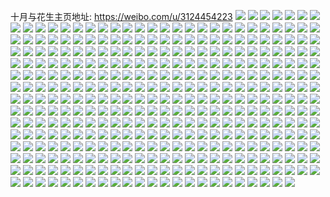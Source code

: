 十月与花生主页地址: https://weibo.com/u/3124454223 
![](https://wx4.sinaimg.cn/mw2000/ba3b634fly1h9ewgy2sn2j22c03401l0.jpg) 
![](https://wx4.sinaimg.cn/mw2000/ba3b634fly1h9ewgztc0jj22802yoe82.jpg) 
![](https://wx4.sinaimg.cn/mw2000/ba3b634fly1h9ex1f7fmhj20tv137k54.jpg) 
![](https://wx4.sinaimg.cn/mw2000/ba3b634fly1h9ewu4ts62j225237khdv.jpg) 
![](https://wx4.sinaimg.cn/mw2000/ba3b634fly1h9ewxu4ik3j225237k4qr.jpg) 
![](https://wx4.sinaimg.cn/mw2000/ba3b634fly1h9ex0mk8qhj22ak3214qt.jpg) 
![](https://wx4.sinaimg.cn/mw2000/ba3b634fly1h9exmmmt2rj22bq33me86.jpg) 
![](https://wx4.sinaimg.cn/mw2000/ba3b634fly1h9e1q45dh1j22c0340u0z.jpg) 
![](https://wx4.sinaimg.cn/mw2000/ba3b634fly1h9e1q7gzajj22c0340e85.jpg) 
![](https://wx4.sinaimg.cn/mw2000/ba3b634fly1h9e1q9e9enj22c0340u0z.jpg) 
![](https://wx4.sinaimg.cn/mw2000/ba3b634fly1h9e1qcbfq1j22c03404qt.jpg) 
![](https://wx4.sinaimg.cn/mw2000/ba3b634fly1h9e1qgzfusj22c03401l0.jpg) 
![](https://wx4.sinaimg.cn/mw2000/ba3b634fly1h9e1q1yubsj228v2zux6q.jpg) 
![](https://wx4.sinaimg.cn/mw2000/ba3b634fly1h9e1qeqmj4j22c0340npf.jpg) 
![](https://wx4.sinaimg.cn/mw2000/ba3b634fly1h9e1qk4svtj22c03401l0.jpg) 
![](https://wx4.sinaimg.cn/mw2000/ba3b634fly1h9e1qlerxyj23402c04qr.jpg) 
![](https://wx4.sinaimg.cn/mw2000/ba3b634fly1h9a11itzl2j22c0340hdt.jpg) 
![](https://wx4.sinaimg.cn/mw2000/ba3b634fly1h96zt8ea8bj21120rtwpw.jpg) 
![](https://wx4.sinaimg.cn/mw2000/ba3b634fly1h96qywj9nyj20ss14k7ko.jpg) 
![](https://wx4.sinaimg.cn/mw2000/ba3b634fly1h96qywzo4bj20u00i7wif.jpg) 
![](https://wx4.sinaimg.cn/mw2000/ba3b634fly1h96qyxadt0j20ta0gjt9u.jpg) 
![](https://wx4.sinaimg.cn/mw2000/ba3b634fly1h96qyxi45aj20ts1lo79r.jpg) 
![](https://wx4.sinaimg.cn/mw2000/ba3b634fly1h96r6khs27j22c0340e82.jpg) 
![](https://wx4.sinaimg.cn/mw2000/ba3b634fly1h96qyy6ndtj20t51lgkcz.jpg) 
![](https://wx4.sinaimg.cn/mw2000/ba3b634fly1h96qyvvzfwj20t91lfamn.jpg) 
![](https://wx4.sinaimg.cn/mw2000/ba3b634fly1h96qyyhosjj20t60qd48o.jpg) 
![](https://wx4.sinaimg.cn/mw2000/ba3b634fly1h96qz8edaxj20u01lgkdg.jpg) 
![](https://wx4.sinaimg.cn/mw2000/ba3b634fly1h95wxbuxchj20of1datio.jpg) 
![](https://wx4.sinaimg.cn/mw2000/ba3b634fly1h92ezrvtnej20u00u5gwi.jpg) 
![](https://wx4.sinaimg.cn/mw2000/ba3b634fly1h92eoir24ej23402c0hdv.jpg) 
![](https://wx4.sinaimg.cn/mw2000/ba3b634fly1h92eom3na2j22c0340kjn.jpg) 
![](https://wx4.sinaimg.cn/mw2000/ba3b634fly1h92eomo7i3j20vm15nqh6.jpg) 
![](https://wx4.sinaimg.cn/mw2000/ba3b634fly1h92eonyvqaj21k62dn4qq.jpg) 
![](https://wx4.sinaimg.cn/mw2000/ba3b634fly1h92eootdfpj22c0340e82.jpg) 
![](https://wx4.sinaimg.cn/mw2000/ba3b634fly1h92eopgy1sj20v915nam7.jpg) 
![](https://wx4.sinaimg.cn/mw2000/ba3b634fly1h92eos9ra3j20wi0widsv.jpg) 
![](https://wx4.sinaimg.cn/mw2000/ba3b634fly1h92ep1o48qj22c01qzu0x.jpg) 
![](https://wx4.sinaimg.cn/mw2000/ba3b634fly1h92b3mf8hgj20pw0nxtdi.jpg) 
![](https://wx4.sinaimg.cn/mw2000/ba3b634fly1h8zs2i3zvsj22c03401l1.jpg) 
![](https://wx4.sinaimg.cn/mw2000/ba3b634fly1h8zs2luo5tj21ho1zkx6p.jpg) 
![](https://wx4.sinaimg.cn/mw2000/ba3b634fly1h8zs2dpuu8j21ho1zknpe.jpg) 
![](https://wx4.sinaimg.cn/mw2000/ba3b634fly1h8zs2y0pb7j22c0340kjn.jpg) 
![](https://wx4.sinaimg.cn/mw2000/ba3b634fly1h8z2pc2ztnj21rx28bhdu.jpg) 
![](https://wx4.sinaimg.cn/mw2000/ba3b634fly1h8w96xf1xoj21bp1rlb29.jpg) 
![](https://wx4.sinaimg.cn/mw2000/ba3b634fly1h8v0rnq280j21jk21ye81.jpg) 
![](https://wx4.sinaimg.cn/mw2000/ba3b634fly1h8uaox2j6cj20wh17cqjg.jpg) 
![](https://wx4.sinaimg.cn/mw2000/ba3b634fly1h8r2eb48y5j20im0dymyd.jpg) 
![](https://wx4.sinaimg.cn/mw2000/ba3b634fly1h8psjn6jm9j22c03404qs.jpg) 
![](https://wx4.sinaimg.cn/mw2000/ba3b634fly1h8psjvw7nkj22c0340x6r.jpg) 
![](https://wx4.sinaimg.cn/mw2000/ba3b634fly1h8psjyulpwj22c0340npf.jpg) 
![](https://wx4.sinaimg.cn/mw2000/ba3b634fly1h8m3rkw0mgj20u014047h.jpg) 
![](https://wx4.sinaimg.cn/mw2000/ba3b634fly1h8m3kn7oqdj22c03401kz.jpg) 
![](https://wx4.sinaimg.cn/mw2000/ba3b634fly1h8m3kkb6xnj22c0340qv7.jpg) 
![](https://wx4.sinaimg.cn/mw2000/ba3b634fly1h8m3704e3aj22c0340hdu.jpg) 
![](https://wx4.sinaimg.cn/mw2000/ba3b634fly1h8m370k3ptj20wi1c5k88.jpg) 
![](https://wx4.sinaimg.cn/mw2000/ba3b634fly1h8m371uwvzj23402c0b2b.jpg) 
![](https://wx4.sinaimg.cn/mw2000/ba3b634fly1h8l7l7yjk4j20n01dsmzf.jpg) 
![](https://wx4.sinaimg.cn/mw2000/ba3b634fly1h8jzpu0yruj20u0140wop.jpg) 
![](https://wx4.sinaimg.cn/mw2000/ba3b634fly1h8jzpwwc4yj224a36c7wj.jpg) 
![](https://wx4.sinaimg.cn/mw2000/ba3b634fly1h8irlaaq3ij22c03404qq.jpg) 
![](https://wx4.sinaimg.cn/mw2000/ba3b634fly1h8irlcw07cj22c02c0npe.jpg) 
![](https://wx4.sinaimg.cn/mw2000/ba3b634fly1h8irldidgjj20wi1yctpa.jpg) 
![](https://wx4.sinaimg.cn/mw2000/ba3b634fly1h8irlettahj20u01400zv.jpg) 
![](https://wx4.sinaimg.cn/mw2000/ba3b634fly1h8ilvmh3inj20wi1yck2a.jpg) 
![](https://wx4.sinaimg.cn/mw2000/ba3b634fly1h8gwfr8fdwj20wi1ychdt.jpg) 
![](https://wx4.sinaimg.cn/mw2000/ba3b634fly1h8gl4te9ucj20wi17cneb.jpg) 
![](https://wx4.sinaimg.cn/mw2000/ba3b634fly1h8gl4vyq1fj22c0340x6r.jpg) 
![](https://wx4.sinaimg.cn/mw2000/ba3b634fly1h8gl5akpjsj20u00oo75x.jpg) 
![](https://wx4.sinaimg.cn/mw2000/ba3b634fly1h8fa405l15j20y836ckjl.jpg) 
![](https://wx4.sinaimg.cn/mw2000/ba3b634fly1h8fa42f52yj20xc4xmkjo.jpg) 
![](https://wx4.sinaimg.cn/mw2000/ba3b634fly1h8fa43sggej20xc3e9npd.jpg) 
![](https://wx4.sinaimg.cn/mw2000/ba3b634fly1h8fa453dedj20xc3ejx6p.jpg) 
![](https://wx4.sinaimg.cn/mw2000/ba3b634fly1h8fa3yf1ajj22c0340qv8.jpg) 
![](https://wx4.sinaimg.cn/mw2000/ba3b634fly1h8fa46lqszj20xc3sx1ky.jpg) 
![](https://wx4.sinaimg.cn/mw2000/ba3b634fly1h8fa4806xaj20yc36c1ky.jpg) 
![](https://wx4.sinaimg.cn/mw2000/ba3b634fly1h8fa49p68dj20xc3e4qv5.jpg) 
![](https://wx4.sinaimg.cn/mw2000/ba3b634fly1h8fa4bppszj21p136cb2b.jpg) 
![](https://wx4.sinaimg.cn/mw2000/ba3b634fly1h8e1vlbk4bj22c0340hdu.jpg) 
![](https://wx4.sinaimg.cn/mw2000/ba3b634fly1h8e1vmh2p8j22c0340hdu.jpg) 
![](https://wx4.sinaimg.cn/mw2000/ba3b634fly1h8cm63nrljj20wi0o7n26.jpg) 
![](https://wx4.sinaimg.cn/mw2000/ba3b634fly1h8cm63uyclj20qj0s5wiq.jpg) 
![](https://wx4.sinaimg.cn/mw2000/ba3b634fly1h8cm637lp2j20wi1yc7qq.jpg) 
![](https://wx4.sinaimg.cn/mw2000/ba3b634fly1h8cm6f1f1oj20u01407cs.jpg) 
![](https://wx4.sinaimg.cn/mw2000/ba3b634fly1h8cm71jsw2j20wi0wntfo.jpg) 
![](https://wx4.sinaimg.cn/mw2000/ba3b634fly1h88b1maprwj20wi1yc4qq.jpg) 
![](https://wx4.sinaimg.cn/mw2000/ba3b634fly1h871e1hk5hj20u0140qfq.jpg) 
![](https://wx4.sinaimg.cn/mw2000/ba3b634fly1h81n0ycswxj20wi1yc1bn.jpg) 
![](https://wx4.sinaimg.cn/mw2000/ba3b634fly1h80y132wutj20u014048w.jpg) 
![](https://wx4.sinaimg.cn/mw2000/ba3b634fly1h7zq5aajk3j22c03401ky.jpg) 
![](https://wx4.sinaimg.cn/mw2000/ba3b634fly1h7yzq9jiodj20wi1ycqv5.jpg) 
![](https://wx4.sinaimg.cn/mw2000/ba3b634fly1h7wyet5apgj22c0340u0z.jpg) 
![](https://wx4.sinaimg.cn/mw2000/ba3b634fly1h7wyeqan38j22c02c0kjn.jpg) 
![](https://wx4.sinaimg.cn/mw2000/ba3b634fly1h7vqcpfjaoj21400u0wpc.jpg) 
![](https://wx4.sinaimg.cn/mw2000/ba3b634fly1h7uq9p9d3xj20wi1ycaua.jpg) 
![](https://wx4.sinaimg.cn/mw2000/ba3b634fly1h7uqaghkz7j20wi1yc11s.jpg) 
![](https://wx4.sinaimg.cn/mw2000/ba3b634fly1h7savlhm1mj22c0340kjo.jpg) 
![](https://wx4.sinaimg.cn/mw2000/ba3b634fly1h7savoyjy2j22c0340x6r.jpg) 
![](https://wx4.sinaimg.cn/mw2000/ba3b634fly1h7savish3kj22c0340e84.jpg) 
![](https://wx4.sinaimg.cn/mw2000/ba3b634fly1h7savvpyabj22c0340x6r.jpg) 
![](https://wx4.sinaimg.cn/mw2000/ba3b634fly1h7saw1jzd9j216w36cnpe.jpg) 
![](https://wx4.sinaimg.cn/mw2000/ba3b634fly1h7savyz6hnj22c0340x6t.jpg) 
![](https://wx4.sinaimg.cn/mw2000/ba3b634fly1h7ormhs4fgj22c02c0e83.jpg) 
![](https://wx4.sinaimg.cn/mw2000/ba3b634fly1h7ormeqj4tj23402c0npf.jpg) 
![](https://wx4.sinaimg.cn/mw2000/ba3b634fly1h7omzkc36ej20uk5nie84.jpg) 
![](https://wx4.sinaimg.cn/mw2000/ba3b634fly1h7on07mxo4j20uk5nix6q.jpg) 
![](https://wx4.sinaimg.cn/mw2000/ba3b634fly1h7on0nyifwj20uk5nihdw.jpg) 
![](https://wx4.sinaimg.cn/mw2000/ba3b634fly1h7on2jodc7j20uk5ninpf.jpg) 
![](https://wx4.sinaimg.cn/mw2000/ba3b634fly1h7on4059qbj20xc4xmkjn.jpg) 
![](https://wx4.sinaimg.cn/mw2000/ba3b634fly1h7omyepl0kj20xc4xmqv6.jpg) 
![](https://wx4.sinaimg.cn/mw2000/ba3b634fly1h7on71aqgsj20xc4e6npe.jpg) 
![](https://wx4.sinaimg.cn/mw2000/ba3b634fly1h7on6tfmuzj20xc4xmx6q.jpg) 
![](https://wx4.sinaimg.cn/mw2000/ba3b634fly1h7onbgi06aj20uk55p1l0.jpg) 
![](https://wx4.sinaimg.cn/mw2000/ba3b634fly1h7k6ixf4lij20wi1ycafv.jpg) 
![](https://wx4.sinaimg.cn/mw2000/ba3b634fly1h7k5yyrin2j20wi1ycq8q.jpg) 
![](https://wx4.sinaimg.cn/mw2000/ba3b634fly1h7k5xxv4klj20wi1yctd0.jpg) 
![](https://wx4.sinaimg.cn/mw2000/ba3b634fly1h7k5xy3g3ij20wi1ycjx4.jpg) 
![](https://wx4.sinaimg.cn/mw2000/ba3b634fly1h7k5xydo56j20wi1ycwk9.jpg) 
![](https://wx4.sinaimg.cn/mw2000/ba3b634fly1h7k5xyo7imj20wi1ycn2x.jpg) 
![](https://wx4.sinaimg.cn/mw2000/ba3b634fly1h7k5xyyu98j20wi1ycdln.jpg) 
![](https://wx4.sinaimg.cn/mw2000/ba3b634fly1h7k5xxgkzxj20wi1ycjvd.jpg) 
![](https://wx4.sinaimg.cn/mw2000/ba3b634fly1h7jn26q8syj20u0140qd5.jpg) 
![](https://wx4.sinaimg.cn/mw2000/ba3b634fly1h7f343ld8oj20u01400wg.jpg) 
![](https://wx4.sinaimg.cn/mw2000/ba3b634fly1h74v3heeitj22c03404cv.jpg) 
![](https://wx4.sinaimg.cn/mw2000/ba3b634fly1h74v31efw9j22c0340hdy.jpg) 
![](https://wx4.sinaimg.cn/mw2000/ba3b634fly1h74v3f04vlj22c0340h3d.jpg) 
![](https://wx4.sinaimg.cn/mw2000/ba3b634fly1h74v3css2pj215o20x1kx.jpg) 
![](https://wx4.sinaimg.cn/mw2000/ba3b634fly1h74v6v4ay7j22dr367tv2.jpg) 
![](https://wx4.sinaimg.cn/mw2000/ba3b634fly1h74v2xqtoij215o36we81.jpg) 
![](https://wx4.sinaimg.cn/mw2000/ba3b634fly1h74v33qghvj22c0340al7.jpg) 
![](https://wx4.sinaimg.cn/mw2000/ba3b634fly1h74v36akkyj22c0340kjm.jpg) 
![](https://wx4.sinaimg.cn/mw2000/ba3b634fly1h74v38r6ouj22c0340tf7.jpg) 
![](https://wx4.sinaimg.cn/mw2000/ba3b634fly1h74v3bqpusj22c0340kjn.jpg) 
![](https://wx4.sinaimg.cn/mw2000/ba3b634fly1h74v3k1cg5j22c0340k22.jpg) 
![](https://wx4.sinaimg.cn/mw2000/ba3b634fly1h73b2j05p4j22c0340q8z.jpg) 
![](https://wx4.sinaimg.cn/mw2000/ba3b634fly1h6q1pwvxbwj22dr367x6t.jpg) 
![](https://wx4.sinaimg.cn/mw2000/ba3b634fly1h6q1q46ac3j22dr367x6v.jpg) 
![](https://wx4.sinaimg.cn/mw2000/ba3b634fly1h6q1q7lrqqj215o334qv7.jpg) 
![](https://wx4.sinaimg.cn/mw2000/ba3b634fly1h6q1pklpwdj20xc4xs7fb.jpg) 
![](https://wx4.sinaimg.cn/mw2000/ba3b634fly1h6q1qm08mkj22c0340npe.jpg) 
![](https://wx4.sinaimg.cn/mw2000/ba3b634fly1h6q1pn5k6xj20xc3cmk32.jpg) 
![](https://wx4.sinaimg.cn/mw2000/ba3b634fly1h6q1ppn5kpj20xc4xpkjm.jpg) 
![](https://wx4.sinaimg.cn/mw2000/ba3b634fly1h6q1pi5roij22dr367b2c.jpg) 
![](https://wx4.sinaimg.cn/mw2000/ba3b634fly1h6q1qs3fgzj20uk5nm1kz.jpg) 
![](https://wx4.sinaimg.cn/mw2000/ba3b634fly1h6oztqs2fuj20xc4xshdv.jpg) 
![](https://wx4.sinaimg.cn/mw2000/ba3b634fly1h6oztti4q9j20uk5nqqpn.jpg) 
![](https://wx4.sinaimg.cn/mw2000/ba3b634fly1h6oztws0ngj20xc4xs4qr.jpg) 
![](https://wx4.sinaimg.cn/mw2000/ba3b634fly1h6oztyom0yj20xc4v8u0y.jpg) 
![](https://wx4.sinaimg.cn/mw2000/ba3b634fly1h6ozu0vansj20uk5nqhdv.jpg) 
![](https://wx4.sinaimg.cn/mw2000/ba3b634fly1h6ozu31vmvj20xc4xs7wj.jpg) 
![](https://wx4.sinaimg.cn/mw2000/ba3b634fly1h6ozu5gzbwj20uk5nqkcy.jpg) 
![](https://wx4.sinaimg.cn/mw2000/ba3b634fly1h6ozu7wuz0j20xc4xsqrp.jpg) 
![](https://wx4.sinaimg.cn/mw2000/ba3b634fly1h6oztnbcbzj20xc4xsu0y.jpg) 
![](https://wx4.sinaimg.cn/mw2000/ba3b634fly1h6osfwa19wj20wi1yc3ze.jpg) 
![](https://wx4.sinaimg.cn/mw2000/ba3b634fly1h6mny9wzqjj21400u075g.jpg) 
![](https://wx4.sinaimg.cn/mw2000/ba3b634fly1h6mo1ff3mfj20u0140guf.jpg) 
![](https://wx4.sinaimg.cn/mw2000/ba3b634fly1h6mo1f62stj20u0140woa.jpg) 
![](https://wx4.sinaimg.cn/mw2000/ba3b634fly1h6mo18ut8ij22c0340x6s.jpg) 
![](https://wx4.sinaimg.cn/mw2000/ba3b634fly1h6mo1d9kv5j22c03407hx.jpg) 
![](https://wx4.sinaimg.cn/mw2000/ba3b634fly1h6mo4lrej1j22c0340k3f.jpg) 
![](https://wx4.sinaimg.cn/mw2000/ba3b634fly1h6mo4mwebij20u0140nan.jpg) 
![](https://wx4.sinaimg.cn/mw2000/ba3b634fly1h6jus3cr3zj20u0140jul.jpg) 
![](https://wx4.sinaimg.cn/mw2000/ba3b634fly1h6i3ewlks8j20u0140tot.jpg) 
![](https://wx4.sinaimg.cn/mw2000/ba3b634fly1h6i3ejqyyij22c0340n48.jpg) 
![](https://wx4.sinaimg.cn/mw2000/ba3b634fly1h6i3kdialqj22yo280npf.jpg) 
![](https://wx4.sinaimg.cn/mw2000/ba3b634fly1h6i3kfm2jvj20u0140dix.jpg) 
![](https://wx4.sinaimg.cn/mw2000/ba3b634fly1h6i3kl8gn4j21400u04a7.jpg) 
![](https://wx4.sinaimg.cn/mw2000/ba3b634fly1h6gck0ptltj22c0340b2b.jpg) 
![](https://wx4.sinaimg.cn/mw2000/ba3b634fly1h6f6z4femnj20gn0oytio.jpg) 
![](https://wx4.sinaimg.cn/mw2000/ba3b634fly1h6f6z4tfxij20gk0oudq3.jpg) 
![](https://wx4.sinaimg.cn/mw2000/ba3b634fly1h6f6z5299sj20gs0pgwnj.jpg) 
![](https://wx4.sinaimg.cn/mw2000/ba3b634fly1h6f6z5bzrij20h60pvqcz.jpg) 
![](https://wx4.sinaimg.cn/mw2000/ba3b634fly1h6f70u5z1cj20wi1ycb29.jpg) 
![](https://wx4.sinaimg.cn/mw2000/ba3b634fly1h6f6z5kk05j20gs0p7k0e.jpg) 
![](https://wx4.sinaimg.cn/mw2000/ba3b634fly1h6f6z5vckhj20h20plguw.jpg) 
![](https://wx4.sinaimg.cn/mw2000/ba3b634fly1h6f6z64zbuj20gw0pd47o.jpg) 
![](https://wx4.sinaimg.cn/mw2000/ba3b634fly1h6f6z6gjluj20hc0q0qc8.jpg) 
![](https://wx4.sinaimg.cn/mw2000/ba3b634fly1h68phtjum5j22c03407po.jpg) 
![](https://wx4.sinaimg.cn/mw2000/ba3b634fly1h68pi3j3dlj22c03401kx.jpg) 
![](https://wx4.sinaimg.cn/mw2000/ba3b634fly1h68pia6uqxj215o1qiqv5.jpg) 
![](https://wx4.sinaimg.cn/mw2000/ba3b634fly1h68piiq1ubj23402c0gto.jpg) 
![](https://wx4.sinaimg.cn/mw2000/ba3b634fly1h68phqf22uj215o1qihdt.jpg) 
![](https://wx4.sinaimg.cn/mw2000/ba3b634fly1h68pikv79hj215o1qib29.jpg) 
![](https://wx4.sinaimg.cn/mw2000/ba3b634fly1h68pinxyikj21wq2jnu0y.jpg) 
![](https://wx4.sinaimg.cn/mw2000/ba3b634fly1h68piwufiuj22c0340kjo.jpg) 
![](https://wx4.sinaimg.cn/mw2000/ba3b634fly1h68pir9uqpj21yy2mlb2b.jpg) 
![](https://wx4.sinaimg.cn/mw2000/ba3b634fly1h67gsrtc57j22802yoqv7.jpg) 
![](https://wx4.sinaimg.cn/mw2000/ba3b634fly1h6481nz4vvj20u0140wri.jpg) 
![](https://wx4.sinaimg.cn/mw2000/ba3b634fly1h6484vhd9gj22c0340kjn.jpg) 
![](https://wx4.sinaimg.cn/mw2000/ba3b634fly1h64851mye1j22c0340x6r.jpg) 
![](https://wx4.sinaimg.cn/mw2000/ba3b634fly1h63lduj071j22802yob2c.jpg) 
![](https://wx4.sinaimg.cn/mw2000/ba3b634fly1h63ldvmvx9j20u0140jt2.jpg) 
![](https://wx4.sinaimg.cn/mw2000/ba3b634fly1h63ldx2jgyj22c03404qr.jpg) 
![](https://wx4.sinaimg.cn/mw2000/ba3b634fly1h63ldyclkcj22yo2801kx.jpg) 
![](https://wx4.sinaimg.cn/mw2000/ba3b634fly1h63ldz7sthj22802yok7e.jpg) 
![](https://wx4.sinaimg.cn/mw2000/ba3b634fly1h63lir6k1gj22c03401kx.jpg) 
![](https://wx4.sinaimg.cn/mw2000/ba3b634fly1h60h8d1186j22c0340tqj.jpg) 
![](https://wx4.sinaimg.cn/mw2000/ba3b634fly1h60h8o1gr4j22c0340hdv.jpg) 
![](https://wx4.sinaimg.cn/mw2000/ba3b634fly1h5trnj756oj22802yox6q.jpg) 
![](https://wx4.sinaimg.cn/mw2000/ba3b634fly1h5q1huyh0pj20xc3pcb2a.jpg) 
![](https://wx4.sinaimg.cn/mw2000/ba3b634fly1h5q1hwlrclj20xc2mgu0x.jpg) 
![](https://wx4.sinaimg.cn/mw2000/ba3b634fly1h5q1hyedbnj20xc3pcnpe.jpg) 
![](https://wx4.sinaimg.cn/mw2000/ba3b634fly1h5q1i04ezvj20xc3pcb2a.jpg) 
![](https://wx4.sinaimg.cn/mw2000/ba3b634fly1h5q1ht2hugj20xc35w4qq.jpg) 
![](https://wx4.sinaimg.cn/mw2000/ba3b634fly1h5q1i1rgloj20xc3pckjm.jpg) 
![](https://wx4.sinaimg.cn/mw2000/ba3b634fly1h5q1i3px2jj20xc3pchdu.jpg) 
![](https://wx4.sinaimg.cn/mw2000/ba3b634fly1h5q1i5hclbj20xc3pc4qq.jpg) 
![](https://wx4.sinaimg.cn/mw2000/ba3b634fly1h5q1i6zeffj20xc3pc4qq.jpg) 
![](https://wx4.sinaimg.cn/mw2000/ba3b634fly1h5ltgap8h1j20u0140tjk.jpg) 
![](https://wx4.sinaimg.cn/mw2000/ba3b634fly1h5lomngafuj22802yox6q.jpg) 
![](https://wx4.sinaimg.cn/mw2000/ba3b634fly1h5ituut8hej20em0b0wim.jpg) 
![](https://wx4.sinaimg.cn/mw2000/ba3b634fly1h5ituzilcpj23402c0u0z.jpg) 
![](https://wx4.sinaimg.cn/mw2000/ba3b634fly1h5i8cq5q0qj22c03404qr.jpg) 
![](https://wx4.sinaimg.cn/mw2000/ba3b634fly1h5gtwunc90j22c0340u0y.jpg) 
![](https://wx4.sinaimg.cn/mw2000/ba3b634fly1h5gtxtj12uj20wh1a3gpc.jpg) 
![](https://wx4.sinaimg.cn/mw2000/ba3b634fly1h5fpqjbchfj20jm0kxwfd.jpg) 
![](https://wx4.sinaimg.cn/mw2000/ba3b634fly1h5es5qifosj22ff38fhdv.jpg) 
![](https://wx4.sinaimg.cn/mw2000/ba3b634fly1h5es5rthgej22c01r0e81.jpg) 
![](https://wx4.sinaimg.cn/mw2000/ba3b634fly1h5es5tkx30j22c0340hdu.jpg) 
![](https://wx4.sinaimg.cn/mw2000/ba3b634fly1h5e7g982w6j22c0340kjn.jpg) 
![](https://wx4.sinaimg.cn/mw2000/ba3b634fly1h58xz97sstj23402c0b2f.jpg) 
![](https://wx4.sinaimg.cn/mw2000/ba3b634fly1h58xz5hyznj22c0340hdx.jpg) 
![](https://wx4.sinaimg.cn/mw2000/ba3b634fly1h58xwd3do2j20wi0unact.jpg) 
![](https://wx4.sinaimg.cn/mw2000/ba3b634fly1h57q13hrlgj22s0280x6s.jpg) 
![](https://wx4.sinaimg.cn/mw2000/ba3b634fly1h57q1bz7koj22c0340x6r.jpg) 
![](https://wx4.sinaimg.cn/mw2000/ba3b634fly1h57q1ga99nj22c0340qv8.jpg) 
![](https://wx4.sinaimg.cn/mw2000/ba3b634fly1h57q16x611j22c03404qq.jpg) 
![](https://wx4.sinaimg.cn/mw2000/ba3b634fly1h56nw0a0crj22c0340b2a.jpg) 
![](https://wx4.sinaimg.cn/mw2000/ba3b634fly1h55j6kz9cej22c0340npi.jpg) 
![](https://wx4.sinaimg.cn/mw2000/ba3b634fly1h55j6glbgjj22c03404qv.jpg) 
![](https://wx4.sinaimg.cn/mw2000/ba3b634fly1h55jf65hv2j22802yoe83.jpg) 
![](https://wx4.sinaimg.cn/mw2000/ba3b634fly1h55j6oic9sj22s02804qu.jpg) 
![](https://wx4.sinaimg.cn/mw2000/ba3b634fly1h55j6sc1uhj222o2s2kjp.jpg) 
![](https://wx4.sinaimg.cn/mw2000/ba3b634fly1h55j5t0027j22c0340e82.jpg) 
![](https://wx4.sinaimg.cn/mw2000/ba3b634fly1h55jhy59fpj222o2rke84.jpg) 
![](https://wx4.sinaimg.cn/mw2000/ba3b634fly1h55jhqbykaj22s0280qv9.jpg) 
![](https://wx4.sinaimg.cn/mw2000/ba3b634fly1h548cnl0bbj22c0340npg.jpg) 
![](https://wx4.sinaimg.cn/mw2000/ba3b634fly1h548cg3y71j22c03401kz.jpg) 
![](https://wx4.sinaimg.cn/mw2000/ba3b634fly1h548cjjlkuj22c0340u11.jpg) 
![](https://wx4.sinaimg.cn/mw2000/ba3b634fly1h548cv8kkzj20zk0qoaem.jpg) 
![](https://wx4.sinaimg.cn/mw2000/ba3b634fly1h51zlk7ml9j22c0340nph.jpg) 
![](https://wx4.sinaimg.cn/mw2000/ba3b634fly1h51zloya4qj22c0340qv9.jpg) 
![](https://wx4.sinaimg.cn/mw2000/ba3b634fly1h51zlssnp9j22c0340e85.jpg) 
![](https://wx4.sinaimg.cn/mw2000/ba3b634fly1h51zmbh4cnj229f30kx6q.jpg) 
![](https://wx4.sinaimg.cn/mw2000/ba3b634fly1h51ztulxeaj22c0340e81.jpg) 
![](https://wx4.sinaimg.cn/mw2000/ba3b634fly1h50uqmg7kej20wi1yc4qp.jpg) 
![](https://wx4.sinaimg.cn/mw2000/ba3b634fly1h4zlvy5wwtj23402c0npe.jpg) 
![](https://wx4.sinaimg.cn/mw2000/ba3b634fly1h4zlw81or9j22c03404qr.jpg) 
![](https://wx4.sinaimg.cn/mw2000/ba3b634fly1h4zlw39b50j23402c0u0z.jpg) 
![](https://wx4.sinaimg.cn/mw2000/ba3b634fly1h4z65adtndj20pc09itbi.jpg) 
![](https://wx4.sinaimg.cn/mw2000/ba3b634fly1h4z66201ypj20u01224aa.jpg) 
![](https://wx4.sinaimg.cn/mw2000/ba3b634fly1h4ym2y0a4vj22q61rcb2a.jpg) 
![](https://wx4.sinaimg.cn/mw2000/ba3b634fly1h4ym2uy8idj20wi1crtu3.jpg) 
![](https://wx4.sinaimg.cn/mw2000/ba3b634fly1h4ylv36pi4j22802yo1l0.jpg) 
![](https://wx4.sinaimg.cn/mw2000/ba3b634fly1h4ylxwa6c9j22s0280kjp.jpg) 
![](https://wx4.sinaimg.cn/mw2000/ba3b634fly1h4ym2w04q9j22c0340x6q.jpg) 
![](https://wx4.sinaimg.cn/mw2000/ba3b634fly1h4ym3155tnj22282qzqv6.jpg) 
![](https://wx4.sinaimg.cn/mw2000/ba3b634fly1h4v2xjweynj20wi1ycap7.jpg) 
![](https://wx4.sinaimg.cn/mw2000/ba3b634fly1h4tateglp6j20u01sxn49.jpg) 
![](https://wx4.sinaimg.cn/mw2000/ba3b634fly1h4qkip1ikej20wi1yckjl.jpg) 
![](https://wx4.sinaimg.cn/mw2000/ba3b634fly1h4qkiqlza1j20wi1yce81.jpg) 
![](https://wx4.sinaimg.cn/mw2000/ba3b634fly1h4qkiqxesmj20u00tm78p.jpg) 
![](https://wx4.sinaimg.cn/mw2000/ba3b634fly1h4q1hmuldvj20xc3vvnpe.jpg) 
![](https://wx4.sinaimg.cn/mw2000/ba3b634fly1h4q1hud0tdj20xc3zr7wi.jpg) 
![](https://wx4.sinaimg.cn/mw2000/ba3b634fly1h4q1i5x5unj20xc4ecu0y.jpg) 
![](https://wx4.sinaimg.cn/mw2000/ba3b634fly1h4q1ihz6mij20xc42r7wi.jpg) 
![](https://wx4.sinaimg.cn/mw2000/ba3b634fly1h4q1hc5tlbj20xc3y6qv6.jpg) 
![](https://wx4.sinaimg.cn/mw2000/ba3b634fly1h4q1iq7vnrj20xc3zikjm.jpg) 
![](https://wx4.sinaimg.cn/mw2000/ba3b634fly1h4q1iz6brkj20xc4g0x6q.jpg) 
![](https://wx4.sinaimg.cn/mw2000/ba3b634fly1h4q1j77lkij20xc4xs1kz.jpg) 
![](https://wx4.sinaimg.cn/mw2000/ba3b634fly1h4q1jg0umaj20xc4xsu0y.jpg) 
![](https://wx4.sinaimg.cn/mw2000/ba3b634fly1h4q1jrq1vsj20uk7nqe84.jpg) 
![](https://wx4.sinaimg.cn/mw2000/ba3b634fly1h4mz94hqezj20n00mwtej.jpg) 
![](https://wx4.sinaimg.cn/mw2000/ba3b634fly1h4mz972s3kj20rs0scae9.jpg) 
![](https://wx4.sinaimg.cn/mw2000/ba3b634fly1h4mz99vpskj22yo280u0z.jpg) 
![](https://wx4.sinaimg.cn/mw2000/ba3b634fly1h4mz9aayudj20n00mwjwx.jpg) 
![](https://wx4.sinaimg.cn/mw2000/ba3b634fly1h4mzbmw1pfj22c0340qv9.jpg) 
![](https://wx4.sinaimg.cn/mw2000/ba3b634fly1h4lvokuvn1j22s0280u10.jpg) 
![](https://wx4.sinaimg.cn/mw2000/ba3b634fly1h4lvolphhaj23402c07wh.jpg) 
![](https://wx4.sinaimg.cn/mw2000/ba3b634fly1h4ifmaolc8j20mi0u0qa0.jpg) 
![](https://wx4.sinaimg.cn/mw2000/ba3b634fly1h4gu9owt2qj22802s07wl.jpg) 
![](https://wx4.sinaimg.cn/mw2000/ba3b634fly1h4gub4x6hmj22s0280hdx.jpg) 
![](https://wx4.sinaimg.cn/mw2000/ba3b634fly1h4gu9r8ca9j22s02807wl.jpg) 
![](https://wx4.sinaimg.cn/mw2000/ba3b634fly1h4gubsavl4j22c03404qs.jpg) 
![](https://wx4.sinaimg.cn/mw2000/ba3b634fly1h4gu9uusu0j22s02801l1.jpg) 
![](https://wx4.sinaimg.cn/mw2000/ba3b634fly1h4gub89mcpj22802s04qt.jpg) 
![](https://wx4.sinaimg.cn/mw2000/ba3b634fly1h4gub6gok6j22802s01l1.jpg) 
![](https://wx4.sinaimg.cn/mw2000/ba3b634fly1h4g1apqx6dj22c0340npf.jpg) 
![](https://wx4.sinaimg.cn/mw2000/ba3b634fly1h4g11uliuuj22c0340e81.jpg) 
![](https://wx4.sinaimg.cn/mw2000/ba3b634fly1h4g12gzlwdj23402cpu0z.jpg) 
![](https://wx4.sinaimg.cn/mw2000/ba3b634fly1h4g11hrd6dj22c0340u0z.jpg) 
![](https://wx4.sinaimg.cn/mw2000/ba3b634fly1h4g12y4qsgj22c03407wk.jpg) 
![](https://wx4.sinaimg.cn/mw2000/ba3b634fly1h4g13959rvj22s0280x6t.jpg) 
![](https://wx4.sinaimg.cn/mw2000/ba3b634fly1h4ey1553ylj20wi1yc4qp.jpg) 
![](https://wx4.sinaimg.cn/mw2000/ba3b634fly1h4ey16kb95j22c0340u0y.jpg) 
![](https://wx4.sinaimg.cn/mw2000/ba3b634fly1h4ey16w7csj20u00zutlp.jpg) 
![](https://wx4.sinaimg.cn/mw2000/ba3b634fly1h4euigy4x0j21hc0u0gyd.jpg) 
![](https://wx4.sinaimg.cn/mw2000/ba3b634fly1h4dis0grxtj222o340u0z.jpg) 
![](https://wx4.sinaimg.cn/mw2000/ba3b634fly1h4cmjhgycdj22c0340npe.jpg) 
![](https://wx4.sinaimg.cn/mw2000/ba3b634fly1h4cmji77hmj22c03404qp.jpg) 
![](https://wx4.sinaimg.cn/mw2000/ba3b634fly1h4cmjshkltj22bb340e84.jpg) 
![](https://wx4.sinaimg.cn/mw2000/ba3b634fly1h4bx6khwuoj22s0280hdv.jpg) 
![](https://wx4.sinaimg.cn/mw2000/ba3b634fly1h4bd7wi358j22c0340hdt.jpg) 
![](https://wx4.sinaimg.cn/mw2000/ba3b634fly1h4bd7jzpzdj23402c0npd.jpg) 
![](https://wx4.sinaimg.cn/mw2000/ba3b634fly1h4aciqmwnpj20xc280e81.jpg) 
![](https://wx4.sinaimg.cn/mw2000/ba3b634fly1h48wrx6my4j20u013y7cp.jpg) 
![](https://wx4.sinaimg.cn/mw2000/ba3b634fly1h47z9pp1t2j22c033v4qs.jpg) 
![](https://wx4.sinaimg.cn/mw2000/ba3b634fly1h47za0ncluj23402c0kjo.jpg) 
![](https://wx4.sinaimg.cn/mw2000/ba3b634fly1h47z9h2qupj23402c04qs.jpg) 
![](https://wx4.sinaimg.cn/mw2000/ba3b634fly1h47zan7xmhj22c03404qs.jpg) 
![](https://wx4.sinaimg.cn/mw2000/ba3b634fly1h47zaba7akj22c0340hdy.jpg) 
![](https://wx4.sinaimg.cn/mw2000/ba3b634fly1h47zayvw9zj22c03401l0.jpg) 
![](https://wx4.sinaimg.cn/mw2000/ba3b634fly1h47zbgfn6fj22c0340u10.jpg) 
![](https://wx4.sinaimg.cn/mw2000/ba3b634fly1h47zbz5jhkj22c0340b2d.jpg) 
![](https://wx4.sinaimg.cn/mw2000/ba3b634fly1h47zcbyegbj22c0340x6s.jpg) 
![](https://wx4.sinaimg.cn/mw2000/ba3b634fly1h46islmst2j22c03404qr.jpg) 
![](https://wx4.sinaimg.cn/mw2000/ba3b634fly1h46isrxgi5j22c033v1l1.jpg) 
![](https://wx4.sinaimg.cn/mw2000/ba3b634fly1h46isohg66j22c0340npf.jpg) 
![](https://wx4.sinaimg.cn/mw2000/ba3b634fly1h46isul7m0j22c02c0u0y.jpg) 
![](https://wx4.sinaimg.cn/mw2000/ba3b634fly1h468x8eizhj20wi1ycn1c.jpg) 
![](https://wx4.sinaimg.cn/mw2000/ba3b634fly1h468x82rd6j20ll0sx40e.jpg) 
![](https://wx4.sinaimg.cn/mw2000/ba3b634fly1h462usegzbj20wi1ycqv5.jpg) 
![](https://wx4.sinaimg.cn/mw2000/ba3b634fly1h45muvetwoj22c033vnpe.jpg) 
![](https://wx4.sinaimg.cn/mw2000/ba3b634fly1h43y1v9azgj22s0280u10.jpg) 
![](https://wx4.sinaimg.cn/mw2000/ba3b634fly1h439pu61fnj20u01400yr.jpg) 
![](https://wx4.sinaimg.cn/mw2000/ba3b634fly1h439pup3a3j20u011idkm.jpg) 
![](https://wx4.sinaimg.cn/mw2000/ba3b634fly1h412dbsqssj22c0340qv5.jpg) 
![](https://wx4.sinaimg.cn/mw2000/ba3b634fly1h412dcxaulj22c0340b2a.jpg) 
![](https://wx4.sinaimg.cn/mw2000/ba3b634fly1h3yqqb5da9j23402c0e82.jpg) 
![](https://wx4.sinaimg.cn/mw2000/ba3b634fly1h3xks7vq5dj20te1mbaj0.jpg) 
![](https://wx4.sinaimg.cn/mw2000/ba3b634fly1h3xks7hp8fj20te1lewo7.jpg) 
![](https://wx4.sinaimg.cn/mw2000/ba3b634fly1h3x0gse436j22c033v4qt.jpg) 
![](https://wx4.sinaimg.cn/mw2000/ba3b634fly1h3x0gudn3oj22c03401l0.jpg) 
![](https://wx4.sinaimg.cn/mw2000/ba3b634fly1h3x0h34kijj23402c0hdu.jpg) 
![](https://wx4.sinaimg.cn/mw2000/ba3b634fly1h3x0gyo6b7j22c0340npd.jpg) 
![](https://wx4.sinaimg.cn/mw2000/ba3b634fly1h3x0h0leewj22c033v4qs.jpg) 
![](https://wx4.sinaimg.cn/mw2000/ba3b634fly1h3x0gxm1k8j22c0340hdw.jpg) 
![](https://wx4.sinaimg.cn/mw2000/ba3b634fly1h3x0gw2fvcj22c03407wj.jpg) 
![](https://wx4.sinaimg.cn/mw2000/ba3b634fly1h3x0h249s5j222o2rk1l0.jpg) 
![](https://wx4.sinaimg.cn/mw2000/ba3b634fly1h3x0h55bobj23402c0e83.jpg) 
![](https://wx4.sinaimg.cn/mw2000/ba3b634fly1h3vsd0smqtj21sc2dsnpd.jpg) 
![](https://wx4.sinaimg.cn/mw2000/ba3b634fly1h3uo8l548wj20mv0f075c.jpg) 
![](https://wx4.sinaimg.cn/mw2000/ba3b634fly1h3qi753e27j20xc3pce81.jpg) 
![](https://wx4.sinaimg.cn/mw2000/ba3b634fly1h3qi76gqkuj20xc2s0e81.jpg) 
![](https://wx4.sinaimg.cn/mw2000/ba3b634fly1h3qi790p2pj20xc2s0kjl.jpg) 
![](https://wx4.sinaimg.cn/mw2000/ba3b634fly1h3qi7az8fzj20xc2s0qv5.jpg) 
![](https://wx4.sinaimg.cn/mw2000/ba3b634fly1h3qi72xcbej20xc3pcnpd.jpg) 
![](https://wx4.sinaimg.cn/mw2000/ba3b634fly1h3qi7ci7r7j20xc2s0npd.jpg) 
![](https://wx4.sinaimg.cn/mw2000/ba3b634fly1h3qi7eoimgj20xc2s01ky.jpg) 
![](https://wx4.sinaimg.cn/mw2000/ba3b634fly1h3qi7gt5bpj20xc3pc7wi.jpg) 
![](https://wx4.sinaimg.cn/mw2000/ba3b634fly1h3qi7io6bij20xc3pcx6p.jpg) 
![](https://wx4.sinaimg.cn/mw2000/ba3b634fly1h3qac4fz6rj22802yo1kz.jpg) 
![](https://wx4.sinaimg.cn/mw2000/ba3b634fly1h3pgrlg2vgj20t80zz413.jpg) 
![](https://wx4.sinaimg.cn/mw2000/ba3b634fly1h3pgs0pygwj20u00t80uy.jpg) 
![](https://wx4.sinaimg.cn/mw2000/ba3b634fly1h3p5v4rfcaj22c0340x6p.jpg) 
![](https://wx4.sinaimg.cn/mw2000/ba3b634fly1h3oj4bcwfqj20wi1yc4qq.jpg) 
